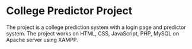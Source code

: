 # College Predictor Project
The project is a college prediction system with a login page and predictor system.  The project works on HTML, CSS, JavaScript, PHP, MySQL on Apache server using XAMPP. 
